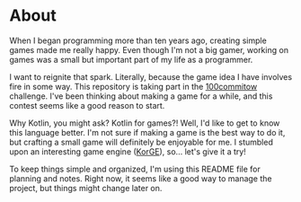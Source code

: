 # About
When I began programming more than ten years ago, creating simple games made me really happy. Even though I'm not a big gamer, working on games was a small but important part of my life as a programmer.

I want to reignite that spark. Literally, because the game idea I have involves fire in some way. This repository is taking part in the [100commitow](https://100commitow.pl) challenge. I've been thinking about making a game for a while, and this contest seems like a good reason to start.

Why Kotlin, you might ask? Kotlin for games?! Well, I'd like to get to know this language better. I'm not sure if making a game is the best way to do it, but crafting a small game will definitely be enjoyable for me. I stumbled upon an interesting game engine ([KorGE](https://korge.org)), so... let's give it a try!

To keep things simple and organized, I'm using this README file for planning and notes. Right now, it seems like a good way to manage the project, but things might change later on.
